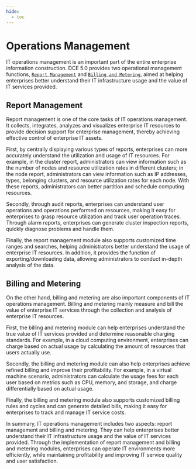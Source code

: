 ```yaml
---
hide:
  - toc
---
```


# Operations Management

IT operations management is an important part of the entire enterprise information construction. DCE 5.0 provides two operational management functions, [`Report Management`](./report.md) and [`Billing and Metering`](./billing.md), aimed at helping enterprises better understand their IT infrastructure usage and the value of IT services provided.

## Report Management

Report management is one of the core tasks of IT operations management. It collects, integrates, analyzes and visualizes enterprise IT resources to provide decision support for enterprise management, thereby achieving effective control of enterprise IT assets.

First, by centrally displaying various types of reports, enterprises can more accurately understand the utilization and usage of IT resources. For example, in the cluster report, administrators can view information such as the number of nodes and resource utilization rates in different clusters; in the node report, administrators can view information such as IP addresses, types, belonging clusters, and resource utilization rates for each node. With these reports, administrators can better partition and schedule computing resources.

Secondly, through audit reports, enterprises can understand user operations and operations performed on resources, making it easy for enterprises to grasp resource utilization and track user operation traces. Through alarm reports, enterprises can generate cluster inspection reports, quickly diagnose problems and handle them.

Finally, the report management module also supports customized time ranges and searches, helping administrators better understand the usage of enterprise IT resources. In addition, it provides the function of exporting/downloading data, allowing administrators to conduct in-depth analysis of the data.

## Billing and Metering

On the other hand, billing and metering are also important components of IT operations management. Billing and metering mainly measure and bill the value of enterprise IT services through the collection and analysis of enterprise IT resources.

First, the billing and metering module can help enterprises understand the true value of IT services provided and determine reasonable charging standards. For example, in a cloud computing environment, enterprises can charge based on actual usage by calculating the amount of resources that users actually use.

Secondly, the billing and metering module can also help enterprises achieve refined billing and improve their profitability. For example, in a virtual machine scenario, administrators can calculate the usage fees for each user based on metrics such as CPU, memory, and storage, and charge differentially based on actual usage.

Finally, the billing and metering module also supports customized billing rules and cycles and can generate detailed bills, making it easy for enterprises to track and manage IT service costs.

In summary, IT operations management includes two aspects: report management and billing and metering. They can help enterprises better understand their IT infrastructure usage and the value of IT services provided. Through the implementation of report management and billing and metering modules, enterprises can operate IT environments more efficiently, while maintaining profitability and improving IT service quality and user satisfaction.